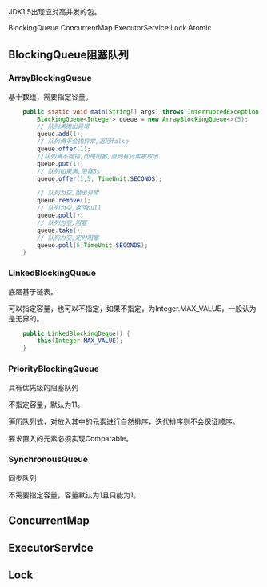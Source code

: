 JDK1.5出现应对高并发的包。

BlockingQueue ConcurrentMap ExecutorService Lock Atomic

## BlockingQueue阻塞队列

### ArrayBlockingQueue

基于数组，需要指定容量。

```java
    public static void main(String[] args) throws InterruptedException {
        BlockingQueue<Integer> queue = new ArrayBlockingQueue<>(5);
        // 队列满抛出异常
        queue.add(1); 
        // 队列满不会抛异常,返回false
        queue.offer(1);
        //队列满不抛错,而是阻塞,直到有元素被取出
        queue.put(1);
        // 队列如果满,阻塞5s
        queue.offer(1,5, TimeUnit.SECONDS);

        // 队列为空,抛出异常
        queue.remove();
        // 队列为空,返回null
        queue.poll();
        // 队列为空,阻塞
        queue.take();
        // 队列为空,定时阻塞
        queue.poll(5,TimeUnit.SECONDS);
    }
```

### LinkedBlockingQueue

底层基于链表。

可以指定容量，也可以不指定，如果不指定，为Integer.MAX_VALUE，一般认为是无界的。

```java
    public LinkedBlockingDeque() {
        this(Integer.MAX_VALUE);
    }
```

### PriorityBlockingQueue

具有优先级的阻塞队列

不指定容量，默认为11。

遍历队列式，对放入其中的元素进行自然排序，迭代排序则不会保证顺序。

要求置入的元素必须实现Comparable。

### SynchronousQueue

同步队列

不需要指定容量，容量默认为1且只能为1。

## ConcurrentMap



## ExecutorService



## Lock



